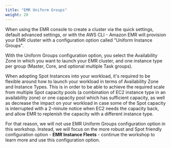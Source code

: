 ```yaml
---
title: "EMR Uniform Groups"
weight: 20
---
```


When using the EMR console to create a cluster via the quick settings, default advanced settings, or with the AWS CLI - Amazon EMR will provision your EMR cluster with a configuration option called "Uniform Instance Groups".

With the Uniform Groups configuration option, you select the Availability Zone in which you want to launch your EMR cluster, and one instance type per group (Master, Core, and optional multiple Task groups). 

When adopting Spot Instances into your workload, it's required to be flexible around how to launch your workload in terms of Availability Zone and Instance Types. This is in order to be able to achieve the required scale from multiple Spot capacity pools (a combination of EC2 instance type in an availability zone) or one capacity pool which has sufficient capacity, as well as decrease the impact on your workload in case some of the Spot capacity is interrupted with a 2-minute notice when EC2 needs the capacity back, and allow EMR to replenish the capacity with a different instance type.

For that reason, we will not use EMR Uniform Groups configuration option in this workshop. Instead, we will focus on the more robust and Spot friendly configuration option - **EMR Instance Fleets** - continue the workshop to learn more and use this configuration option.